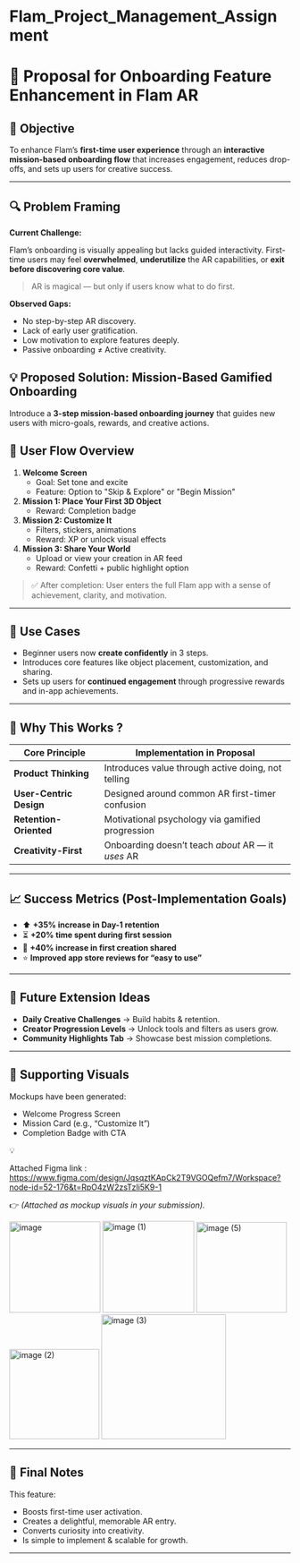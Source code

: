 # Flam_Project_Management_Assignment

# 🌟 Proposal for Onboarding Feature Enhancement in Flam AR

## 🎯 Objective

To enhance Flam’s **first-time user experience** through an **interactive mission-based onboarding flow** that increases engagement, reduces drop-offs, and sets up users for creative success.

---

## 🔍 Problem Framing

**Current Challenge:**

Flam’s onboarding is visually appealing but lacks guided interactivity. First-time users may feel **overwhelmed**, **underutilize** the AR capabilities, or **exit before discovering core value**.

> AR is magical — but only if users know what to do first.
> 

**Observed Gaps:**

- No step-by-step AR discovery.
- Lack of early user gratification.
- Low motivation to explore features deeply.
- Passive onboarding ≠ Active creativity.

## 💡 Proposed Solution: **Mission-Based Gamified Onboarding**

Introduce a **3-step mission-based onboarding journey** that guides new users with micro-goals, rewards, and creative actions.

## 🧭 User Flow Overview

1. **Welcome Screen**
    - Goal: Set tone and excite
    - Feature: Option to "Skip & Explore" or "Begin Mission"
2. **Mission 1: Place Your First 3D Object**
    - Reward: Completion badge
3. **Mission 2: Customize It**
    - Filters, stickers, animations
    - Reward: XP or unlock visual effects
4. **Mission 3: Share Your World**
    - Upload or view your creation in AR feed
    - Reward: Confetti + public highlight option

> ✅ After completion: User enters the full Flam app with a sense of achievement, clarity, and motivation.
> 

---

## 🔄 Use Cases

- Beginner users now **create confidently** in 3 steps.
- Introduces core features like object placement, customization, and sharing.
- Sets up users for **continued engagement** through progressive rewards and in-app achievements.

---

## 🧠 Why This Works ?

| Core Principle | Implementation in Proposal |
| --- | --- |
| **Product Thinking** | Introduces value through active doing, not telling |
| **User-Centric Design** | Designed around common AR first-timer confusion |
| **Retention-Oriented** | Motivational psychology via gamified progression |
| **Creativity-First** | Onboarding doesn’t teach *about* AR — it *uses* AR |

---

## 📈 Success Metrics (Post-Implementation Goals)

- ⬆️ **+35% increase in Day-1 retention**
- ⏳ **+20% time spent during first session**
- 🚀 **+40% increase in first creation shared**
- ⭐️ **Improved app store reviews for “easy to use”**

---

## 🧩 Future Extension Ideas

- **Daily Creative Challenges** → Build habits & retention.
- **Creator Progression Levels** → Unlock tools and filters as users grow.
- **Community Highlights Tab** → Showcase best mission completions.

---

## 🎨 Supporting Visuals

Mockups have been generated:

- Welcome Progress Screen
- Mission Card (e.g., “Customize It”)
- Completion Badge with CTA

<aside>
💡

Attached Figma link : https://www.figma.com/design/JqsqztKApCk2T9VGOQefm7/Workspace?node-id=52-176&t=RpO4zW2zsTzIi5K9-1

👉 *(Attached as mockup visuals in your submission).*
</aside>

<img width="163" alt="image" src="https://github.com/user-attachments/assets/d336ee6e-60fe-467b-b116-2a1cbee9dd63" />
<img width="164" alt="image (1)" src="https://github.com/user-attachments/assets/b675ccf2-2300-4a7d-94b1-04d084f46895" />
<img width="162" alt="image (5)" src="https://github.com/user-attachments/assets/aa6ac1f0-1a27-4148-9816-756cae4ffb05" />
<img width="161" alt="image (2)" src="https://github.com/user-attachments/assets/35f7dc8e-4006-4e45-bb8f-e1a01c2fdd7f" />
<img width="223" alt="image (3)" src="https://github.com/user-attachments/assets/3fe6cd26-8680-46c2-aa1b-db25c1f12753" />

---

## 📝 Final Notes

This feature:

- Boosts first-time user activation.
- Creates a delightful, memorable AR entry.
- Converts curiosity into creativity.
- Is simple to implement & scalable for growth.

---

